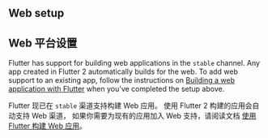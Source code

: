 ## Web setup

## Web 平台设置

Flutter has support for building web applications in the
`stable` channel. Any app created in Flutter 2 automatically
builds for the web. To add web support to an existing app, follow
the instructions on [Building a web application with Flutter][] 
when you've completed the setup above.

Flutter 现已在 `stable` 渠道支持构建 Web 应用。
使用 Flutter 2 构建的应用会自动支持 Web 渠道，
如果你需要为现有的应用加入 Web 支持，请阅读文档
[使用 Flutter 构建 Web 应用][Building a web application with Flutter]。

[Building a web application with Flutter]: /docs/get-started/web
